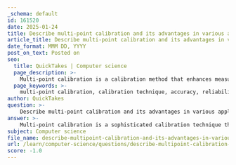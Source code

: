 ```yaml
---
_schema: default
id: 161520
date: 2025-01-24
title: Describe multi-point calibration and its advantages in various applications.
article_title: Describe multi-point calibration and its advantages in various applications.
date_format: MMM DD, YYYY
post_on_text: Posted on
seo:
  title: QuickTakes | Computer science
  page_description: >-
    Multi-point calibration is a calibration method that enhances measurement accuracy and reliability by using multiple standards, crucial for applications such as healthcare and environmental monitoring.
  page_keywords: >-
    multi-point calibration, calibration technique, accuracy, reliability, measurement devices, calibration curve, drift mitigation, environmental monitoring, pH measurement, healthcare applications, noise reduction, precision, regulatory standards
author: QuickTakes
question: >-
    Describe multi-point calibration and its advantages in various applications.
answer: >-
    Multi-point calibration is a sophisticated calibration technique that enhances the accuracy and reliability of measurement devices by establishing a correlation between known standards and the device's output across multiple reference points. This method is particularly beneficial in applications where precision is critical, as it ensures that instruments provide accurate readings over their entire operational range, rather than just at a single point.\n\n### Advantages of Multi-Point Calibration\n\n1. **Increased Accuracy**: By utilizing multiple calibration points, multi-point calibration can account for variations in instrument response across its measurement range. This leads to a more accurate representation of the instrument's performance, especially in cases where the response may not be linear.\n\n2. **Comprehensive Calibration Curve**: Multi-point calibration allows for the creation of a detailed calibration curve that reflects the behavior of the system under various conditions. This is particularly useful in applications where the measurement conditions (such as temperature or concentration) can vary significantly.\n\n3. **Mitigation of Drift**: Instruments can drift over time due to environmental factors or wear and tear. Multi-point calibration helps to identify and correct for these drifts by providing a more robust calibration that can adapt to changes in the instrument's response.\n\n4. **Improved Reliability**: In regulated industries, such as healthcare and environmental monitoring, the accuracy and reliability of measurements are paramount. Multi-point calibration ensures that instruments meet stringent standards, thereby enhancing the trustworthiness of the data collected.\n\n5. **Versatility Across Applications**: Multi-point calibration is applicable in various fields, including:\n   - **pH Measurement**: For pH sensors, multi-point calibration using multiple buffer solutions ensures accurate readings across the acidic and alkaline ranges.\n   - **Environmental Monitoring**: In water pollution monitoring, multi-point calibration can help in accurately measuring pollutant concentrations across different environmental conditions.\n   - **Healthcare**: In patient monitoring systems, ensuring accurate readings of vital signs across a range of expected values is critical for patient safety.\n\n6. **Noise Reduction**: The extensive sampling process involved in multi-point calibration helps to mitigate the impact of noise, leading to a more robust and accurate calibration than can be achieved with simpler methods like two-point calibration.\n\n### Conclusion\n\nIn summary, multi-point calibration is a vital process that enhances the accuracy, reliability, and versatility of measurement devices across various applications. By establishing a correlation between known standards and the device's output at multiple points, it ensures that instruments provide precise readings throughout their operational range, making it an essential practice in industries where measurement accuracy is critical.
subject: Computer science
file_name: describe-multipoint-calibration-and-its-advantages-in-various-applications.md
url: /learn/computer-science/questions/describe-multipoint-calibration-and-its-advantages-in-various-applications
score: -1.0
---
```


&nbsp;